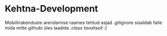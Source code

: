 # Kehtna-Development
Mobiilirakenduste arendamise raames tehtud asjad
.gitignore sisaldab faile mida mitte githubi üles laadida *.class tavaliselt :)*
